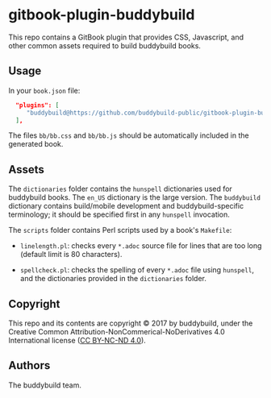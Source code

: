 # gitbook-plugin-buddybuild

This repo contains a GitBook plugin that provides CSS, Javascript,
and other common assets required to build buddybuild books.

## Usage

In your `book.json` file:

```json
  "plugins": [
     "buddybuild@https://github.com/buddybuild-public/gitbook-plugin-buddybuild.git",
  ],
```

The files `bb/bb.css` and `bb/bb.js` should be automatically included
in the generated book.

## Assets

The `dictionaries` folder contains the `hunspell` dictionaries used
for buddybuild books. The `en_US` dictionary is the large version. The
`buddybuild` dictionary contains build/mobile development and
buddybuild-specific terminology; it should be specified first in any
`hunspell` invocation.

The `scripts` folder contains Perl scripts used by a book's `Makefile`:

* `linelength.pl`: checks every `*.adoc` source file for lines that are
                   too long (default limit is 80 characters).

* `spellcheck.pl`: checks the spelling of every `*.adoc` file using
                   `hunspell`, and the dictionaries provided in the
                   `dictionaries` folder.

## Copyright

This repo and its contents are copyright &copy; 2017 by buddybuild,
under the Creative Common Attribution-NonCommerical-NoDerivatives 4.0
International license ([CC BY-NC-ND
4.0](https://creativecommons.org/licenses/by-nc-nd/4.0/)).

## Authors

The buddybuild team.


